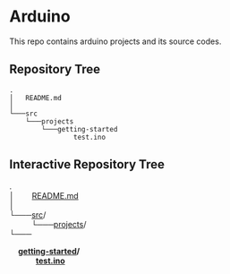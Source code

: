 # Arduino
This repo contains arduino projects and its source codes.
## Repository Tree
    .
    │   README.md
    │
    └───src
        └───projects
            └───getting-started
                    test.ino
## Interactive Repository Tree
   .  
    │&nbsp;&nbsp;&nbsp;&nbsp;&nbsp;&nbsp;&nbsp;&nbsp;[README.md](README.md)  
    │  
    └───[src](/src)/  
&nbsp;&nbsp;&nbsp;&nbsp;&nbsp;&nbsp;&nbsp;&nbsp;&nbsp;&nbsp;└───[projects](/src/projects)/  
            └───<summary>&nbsp;&nbsp;&nbsp;&nbsp;**[getting-started](/src/projects/getting-started)/**</summary>
&nbsp;&nbsp;&nbsp;&nbsp;&nbsp;&nbsp;&nbsp;&nbsp;&nbsp;&nbsp;&nbsp;&nbsp;**[test.ino](/src/projects/getting-started/test.ino)**
</details>
                    



<!--.  
|   
|  
└─── **[src](/src)/**  
&nbsp;&nbsp;&nbsp;&nbsp;     └─── **[projects](/src/projects)/**<details>
    <summary>&nbsp;&nbsp;&nbsp;&nbsp;**[getting-started](/src/projects/getting-started)/**</summary>
&nbsp;&nbsp;&nbsp;&nbsp;&nbsp;&nbsp;&nbsp;&nbsp;&nbsp;&nbsp;&nbsp;&nbsp;**[test.ino](/src/projects/getting-started/test.ino)**
</details>-->
